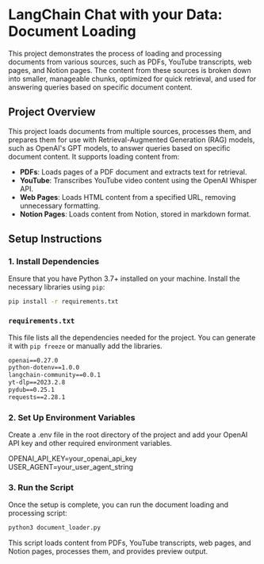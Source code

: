 # LangChain Chat with your Data: Document Loading 

This project demonstrates the process of loading and processing documents from various sources, such as PDFs, YouTube transcripts, web pages, and Notion pages. The content from these sources is broken down into smaller, manageable chunks, optimized for quick retrieval, and used for answering queries based on specific document content.

## Project Overview

This project loads documents from multiple sources, processes them, and prepares them for use with Retrieval-Augmented Generation (RAG) models, such as OpenAI's GPT models, to answer queries based on specific document content. It supports loading content from:

- **PDFs**: Loads pages of a PDF document and extracts text for retrieval.
- **YouTube**: Transcribes YouTube video content using the OpenAI Whisper API.
- **Web Pages**: Loads HTML content from a specified URL, removing unnecessary formatting.
- **Notion Pages**: Loads content from Notion, stored in markdown format.

## Setup Instructions

### 1. Install Dependencies

Ensure that you have Python 3.7+ installed on your machine. Install the necessary libraries using `pip`:

```bash
pip install -r requirements.txt
```
### `requirements.txt`

This file lists all the dependencies needed for the project. You can generate it with `pip freeze` or manually add the libraries.

```txt
openai==0.27.0
python-dotenv==1.0.0
langchain-community==0.0.1
yt-dlp==2023.2.8
pydub==0.25.1
requests==2.28.1
```

### 2. Set Up Environment Variables

Create a .env file in the root directory of the project and add your OpenAI API key and other required environment variables. 

OPENAI_API_KEY=your_openai_api_key
USER_AGENT=your_user_agent_string

### 3. Run the Script

Once the setup is complete, you can run the document loading and processing script:

``` bash
python3 document_loader.py
```

This script loads content from PDFs, YouTube transcripts, web pages, and Notion pages, processes them, and provides preview output.


